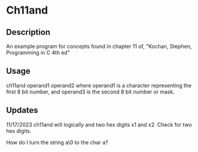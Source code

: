 # Ch11and
## Description
An example program for concepts found in chapter 11 of, "Kochan, Stephen,
Programming in C 4th ed"
## Usage
ch11and operand1 operand2 where operand1 is a character representing
the first 8 bit number, and operand3 is the second 8 bit number or mask.
## Updates
11/17/2023
ch11and will logically and two hex digits x1 and x2. Check for two hex digits.

How do I turn the string a\0 to the char a?
